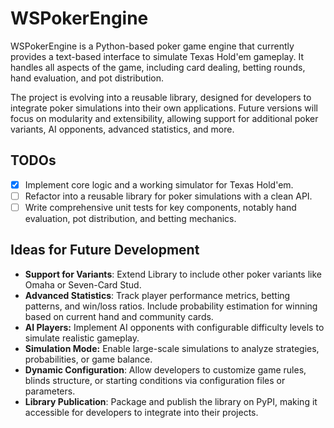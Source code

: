 # WSPokerEngine

WSPokerEngine is a Python-based poker game engine that currently provides a text-based interface to simulate Texas Hold'em gameplay. It handles all aspects of the game, including card dealing, betting rounds, hand evaluation, and pot distribution.

The project is evolving into a reusable library, designed for developers to integrate poker simulations into their own applications. Future versions will focus on modularity and extensibility, allowing support for additional poker variants, AI opponents, advanced statistics, and more.

## TODOs
- [x] Implement core logic and a working simulator for Texas Hold'em.
- [ ] Refactor into a reusable library for poker simulations with a clean API.
- [ ] Write comprehensive unit tests for key components, notably hand evaluation, pot distribution, and betting mechanics.

## Ideas for Future Development
- **Support for Variants**: Extend Library to include other poker variants like Omaha or Seven-Card Stud.
- **Advanced Statistics**: Track player performance metrics, betting patterns, and win/loss ratios. Include probability estimation for winning based on current hand and community cards.
- **AI Players:** Implement AI opponents with configurable difficulty levels to simulate realistic gameplay.
- **Simulation Mode:** Enable large-scale simulations to analyze strategies, probabilities, or game balance.
- **Dynamic Configuration**: Allow developers to customize game rules, blinds structure, or starting conditions via configuration files or parameters.
- **Library Publication**: Package and publish the library on PyPI, making it accessible for developers to integrate into their projects.
